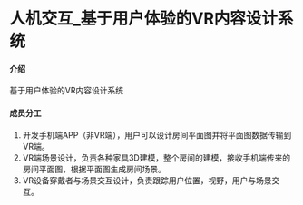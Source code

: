 # 人机交互_基于用户体验的VR内容设计系统

#### 介绍
基于用户体验的VR内容设计系统

#### 成员分工

1. 开发手机端APP（非VR端），用户可以设计房间平面图并将平面图数据传输到VR端。
2. VR端场景设计，负责各种家具3D建模，整个房间的建模，接收手机端传来的房间平面图，根据平面图生成房间场景。
3. VR设备穿戴者与场景交互设计，负责跟踪用户位置，视野，用户与场景交互。
